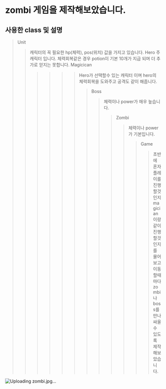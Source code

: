 
# zombi 게임을 제작해보았습니다.

## 사용한 class 및 설명
>  Unit 
>> 캐릭터의 꼭 필요한 hp(체력), pos(위치) 값을 가지고 있습니다.
>  Hero
>> 주 캐릭터 입니다. 체력회복같은 경우 potion이 기본 10개가 지급 되며 더 추가로 얻지는 못합니다.
>  Magicican
>>>>>> Hero가 선택할수 있는 캐릭터 이며 hero의 체력회복을 도와주고 공격도 같이 해줍니다.
>>>>>>>  Boss
>>>>>>>> 체력이나 power가 매우 높습니다.
>>>>>>>>>  Zombi
>>>>>>>>>> 체력이나 power가 기본입니다.
>>>>>>>>>>>  Game
>>>>>>>>>>>> 초반에 혼자 플레이를 진행할것인지 magician이랑 같이 진행할것인지를 물어보고 이동할때마다 zombi나 boss를 만나 싸울수 있도록 제작해보았습니다.


 
![Uploading zombi.jpg…]()



